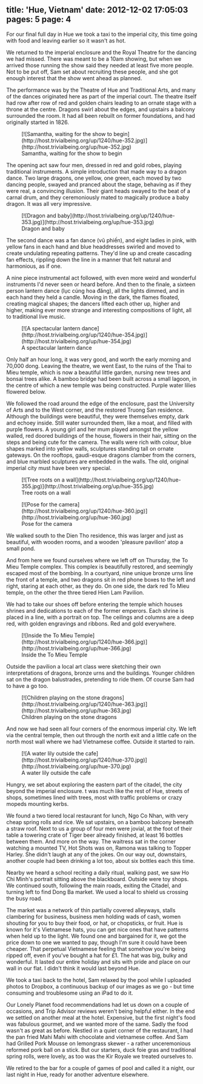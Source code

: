 title: 'Hue, Vietnam'
date: 2012-12-02 17:05:03
pages: 5
page: 4
---

For our final full day in Hue we took a taxi to the imperial city, this time going with food and leaving earlier so it wasn't as hot.

We returned to the imperial enclosure and the Royal Theatre for the dancing we had missed. There was meant to be a 10am showing, but when we arrived those running the show said they needed at least five more people. Not to be put off, Sam set about recruiting these people, and she got enough interest that the show went ahead as planned.

The performance was by the Theatre of Hue and Traditional Arts, and many of the dances originated here as part of the imperial court. The theatre itself had row after row of red and golden chairs leading to an ornate stage with a throne at the centre. Dragons swirl about the edges, and upstairs a balcony surrounded the room. It had all been rebuilt on former foundations, and had originally started in 1826.

<figure class="generated-figure generated-figure--retina generated-figure--620 generated-figure--landscape">[![Samantha, waiting for the show to begin](http://host.trivialbeing.org/up/1240/hue-352.jpg)](http://host.trivialbeing.org/up/hue-352.jpg)<figcaption class="generated-figure-caption">Samantha, waiting for the show to begin</figcaption></figure>

The opening act saw four men, dressed in red and gold robes, playing traditional instruments. A simple introduction that made way to a dragon dance. Two large dragons, one yellow, one green, each moved by two dancing people, swayed and pranced about the stage, behaving as if they were real, a convincing illusion. Their giant heads swayed to the beat of a carnal drum, and they ceremoniously mated to magically produce a baby dragon. It was all very impressive.

<figure class="generated-figure generated-figure--retina generated-figure--620 generated-figure--landscape">[![Dragon and baby](http://host.trivialbeing.org/up/1240/hue-353.jpg)](http://host.trivialbeing.org/up/hue-353.jpg)<figcaption class="generated-figure-caption">Dragon and baby</figcaption></figure>

The second dance was a fan dance (vũ phiến), and eight ladies in pink, with yellow fans in each hand and blue headdresses swirled and moved to create undulating repeating patterns. They'd line up and create cascading fan effects, rippling down the line in a manner that felt natural and harmonious, as if one.

A nine piece instrumental act followed, with even more weird and wonderful instruments I'd never seen or heard before. And then to the finale, a sixteen person lantern dance (lục cúng hoa đăng), all the lights dimmed, and in each hand they held a candle. Moving in the dark, the flames floated, creating magical shapes; the dancers lifted each other up, higher and higher, making ever more strange and interesting compositions of light, all to traditional live music.

<figure class="generated-figure generated-figure--retina generated-figure--620 generated-figure--landscape">[![A spectacular lantern dance](http://host.trivialbeing.org/up/1240/hue-354.jpg)](http://host.trivialbeing.org/up/hue-354.jpg)<figcaption class="generated-figure-caption">A spectacular lantern dance</figcaption></figure>

Only half an hour long, it was very good, and worth the early morning and 70,000 dong. Leaving the theatre, we went East, to the ruins of the Thai to Mieu temple, which is now a beautiful little garden, nursing new trees and bonsai trees alike. A bamboo bridge had been built across a small lagoon, in the centre of which a new temple was being constructed. Purple water lilies flowered below.

We followed the road around the edge of the enclosure, past the University of Arts and to the West corner, and the restored Truong San residence. Although the buildings were beautiful, they were themselves empty, dark and echoey inside. Still water surrounded them, like a moat, and filled with purple flowers. A young girl and her mum played amongst the yellow walled, red doored buildings of the house, flowers in their hair, sitting on the steps and being cute for the camera. The walls were rich with colour, blue shapes marked into yellow walls, sculptures standing tall on ornate gateways. On the rooftops, gaudi-esque dragons clamber from the corners, and blue marbled sculptures are embedded in the walls. The old, original imperial city must have been very special.

<figure class="generated-figure generated-figure--retina generated-figure--620 generated-figure--landscape">[![Tree roots on a wall](http://host.trivialbeing.org/up/1240/hue-355.jpg)](http://host.trivialbeing.org/up/hue-355.jpg)<figcaption class="generated-figure-caption">Tree roots on a wall</figcaption></figure>

<figure class="generated-figure generated-figure--retina generated-figure--620 generated-figure--landscape">[![Pose for the camera](http://host.trivialbeing.org/up/1240/hue-360.jpg)](http://host.trivialbeing.org/up/hue-360.jpg)<figcaption class="generated-figure-caption">Pose for the camera</figcaption></figure>

We walked south to the Dien Tho residence, this was larger and just as beautiful, with wooden rooms, and a wooden 'pleasure pavilion' atop a small pond.

And from here we found ourselves where we left off on Thursday, the To Mieu Temple complex. This complex is beautifully restored, and seemingly escaped most of the bombing. In a courtyard, nine unique bronze urns line the front of a temple, and two dragons sit in red phone boxes to the left and right, staring at each other, as they do. On one side, the dark red To Mieu temple, on the other the three tiered Hien Lam Pavilion.

We had to take our shoes off before entering the temple which houses shrines and dedications to each of the former emperors. Each shrine is placed in a line, with a portrait on top. The ceilings and columns are a deep red, with golden engravings and ribbons. Red and gold everywhere.

<figure class="generated-figure generated-figure--retina generated-figure--620 generated-figure--portrait">[![Inside the To Mieu Temple](http://host.trivialbeing.org/up/1240/hue-366.jpg)](http://host.trivialbeing.org/up/hue-366.jpg)<figcaption class="generated-figure-caption">Inside the To Mieu Temple</figcaption></figure>

Outside the pavilion a local art class were sketching their own interpretations of dragons, bronze urns and the buildings. Younger children sat on the dragon balustrades, pretending to ride them. Of course Sam had to have a go too.

<figure class="generated-figure generated-figure--retina generated-figure--620 generated-figure--landscape">[![Children playing on the stone dragons](http://host.trivialbeing.org/up/1240/hue-363.jpg)](http://host.trivialbeing.org/up/hue-363.jpg)<figcaption class="generated-figure-caption">Children playing on the stone dragons</figcaption></figure>

And now we had seen all four corners of the enormous imperial city. We left via the central temple, then out through the north exit and a little cafe on the north most wall where we had Vietnamese coffee. Outside it started to rain.

<figure class="generated-figure generated-figure--retina generated-figure--620 generated-figure--landscape">[![A water lily outside the cafe](http://host.trivialbeing.org/up/1240/hue-370.jpg)](http://host.trivialbeing.org/up/hue-370.jpg)<figcaption class="generated-figure-caption">A water lily outside the cafe</figcaption></figure>

Hungry, we set about exploring the eastern part of the citadel, the city beyond the imperial enclosure. t was much like the rest of Hue, streets of shops, sometimes lined with trees, most with traffic problems or crazy mopeds mounting kerbs.

We found a two tiered local restaurant for lunch, Ngo Co Nhan, with very cheap spring rolls and rice. We sat upstairs, on a bamboo balcony beneath a straw roof. Next to us a group of four men were jovial, at the foot of their table a towering crate of Tiger beer already finished, at least 16 bottles between them. And more on the way. The waitress sat in the corner watching a mounted TV, Hot Shots was on, Ramona was talking to Topper Harley. She didn't laugh at any of the jokes. On our way out, downstairs, another couple had been drinking a lot too, about six bottles each this time.

Nearby we heard a school reciting a daily ritual, walking past, we saw Ho Chi Minh's portrait sitting above the blackboard. Outside were toy shops. We continued south, following the main roads, exiting the Citadel, and turning left to find Dong Ba market. We used a local to shield us crossing the busy road.

The market was a network of thin partially covered alleyways, stalls clambering for business, business men holding wads of cash, women shouting for you to buy their food, or hat, or chopsticks, or fruit. Hue is known for it's Vietnamese hats, you can get nice ones that have patterns when held up to the light. We found one and bargained for it, we got the price down to one we wanted to pay, though I'm sure it could have been cheaper. That perpetual Vietnamese feeling that somehow you're being ripped off, even if you've bought a hat for £1\. The hat was big, bulky and wonderful. It lasted our entire holiday and sits with pride and place on our wall in our flat. I didn't think it would last beyond Hue.

We took a taxi back to the hotel, Sam relaxed by the pool while I uploaded photos to Dropbox, a continuous backup of our images as we go - but time consuming and troublesome using an iPad to do it.

Our Lonely Planet food recommendations had let us down on a couple of occasions, and Trip Advisor reviews weren't being helpful either. In the end we settled on another meal at the hotel. Expensive, but the first night's food was fabulous gourmet, and we wanted more of the same. Sadly the food wasn't as great as before. Nestled in a quiet corner of the restaurant, I had the pan fried Mahi Mahi with chocolate and vietnamese coffee. And Sam had Grilled Pork Mousse on lemongrass skewer - a rather unceremonious reformed pork ball on a stick. But our starters, duck foie gras and traditional spring rolls, were lovely, as too was the Kir Royale we treated ourselves to.

We retired to the bar for a couple of games of pool and called it a night, our last night in Hue, ready for another adventure elsewhere.

